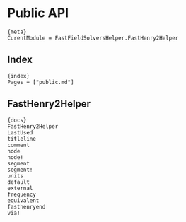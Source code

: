 # Public API

	{meta}
	CurentModule = FastFieldSolversHelper.FastHenry2Helper

## Index

	{index}
	Pages = ["public.md"]

## FastHenry2Helper

	{docs}
	FastHenry2Helper
	LastUsed
	titleline
	comment
	node
	node!
	segment
	segment!
	units
	default
	external
	frequency
	equivalent
	fasthenryend
	via!

